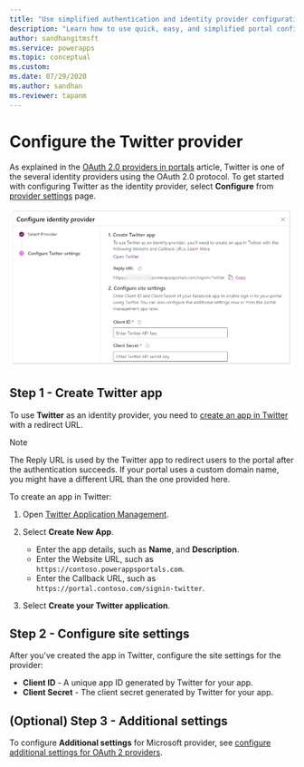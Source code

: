 ```yaml
---
title: "Use simplified authentication and identity provider configuration (Preview) | MicrosoftDocs"
description: "Learn how to use quick, easy, and simplified portal configuration for authentication."
author: sandhangitmsft
ms.service: powerapps
ms.topic: conceptual
ms.custom: 
ms.date: 07/29/2020
ms.author: sandhan
ms.reviewer: tapanm
---
```


# Configure the Twitter provider

As explained in the [OAuth 2.0 providers in portals](configure-oauth2-provider.md) article, Twitter is one of the several identity providers using the OAuth 2.0 protocol. To get started with configuring Twitter as the identity provider, select **Configure** from [provider settings](use-simplified-authentication-configuration.md#add-configure-or-delete-an-identity-provider) page.

![Configure the Twitter app](media/use-simplified-authentication-configuration/configure-twitter.png "Configure the Twitter app")

## Step 1 - Create Twitter app

To use **Twitter** as an identity provider, you need to [create an app in Twitter](https://developer.twitter.com/apps) with a redirect URL.

> [!NOTE]
> The Reply URL is used by the Twitter app to redirect users to the portal after the authentication succeeds. If your portal uses a custom domain name, you might have a different URL than the one provided here.​

To create an app in Twitter:

1. Open [Twitter Application Management](https://apps.twitter.com/). 
2. Select **Create New App**.

    - Enter the app details, such as **Name**, and **Description**.
    - Enter the Website URL, such as  `https://contoso.powerappsportals.com`.
    - Enter the Callback URL, such as `https://portal.contoso.com/signin-twitter`.

3. Select **Create your Twitter application**.

## Step 2 - Configure site settings

After you've created the app in Twitter, configure the site settings for the provider:

- **Client ID** - A unique app ID generated by Twitter for your app.​
- **Client Secret** -   The client secret generated by Twitter for your app.

## (Optional) Step 3 - Additional settings

To configure **Additional settings** for Microsoft provider, see [configure additional settings for OAuth 2 providers](configure-oauth2-settings.md).
